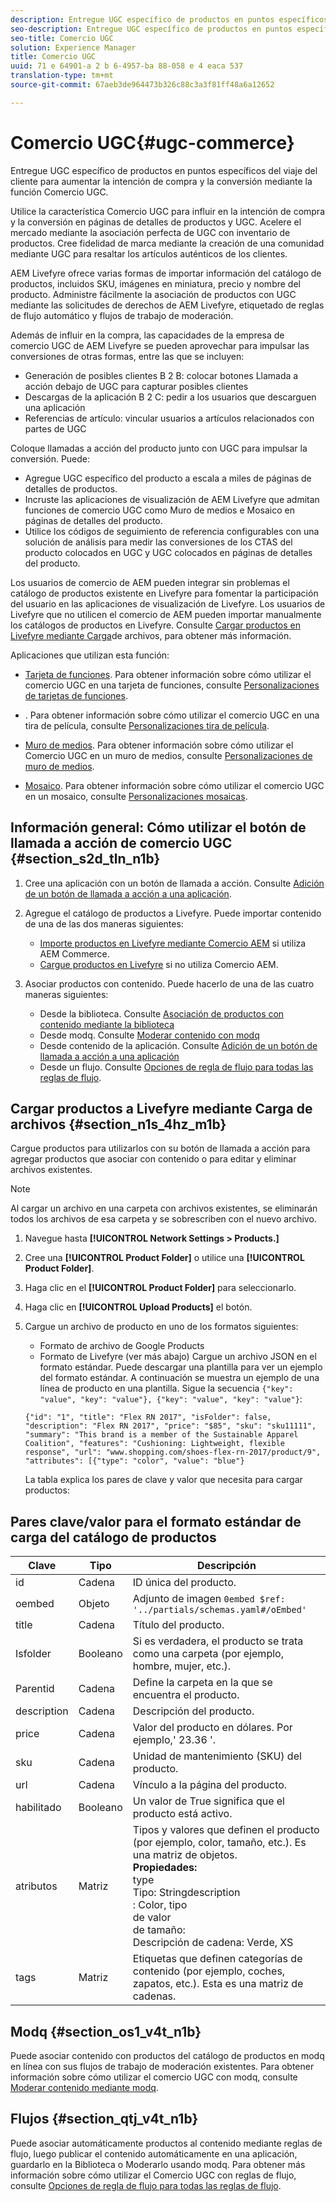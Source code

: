 ```yaml
---
description: Entregue UGC específico de productos en puntos específicos del viaje del cliente para aumentar la intención de compra y la conversión mediante la función Comercio UGC.
seo-description: Entregue UGC específico de productos en puntos específicos del viaje del cliente para aumentar la intención de compra y la conversión mediante la función Comercio UGC.
seo-title: Comercio UGC
solution: Experience Manager
title: Comercio UGC
uuid: 71 e 64901-a 2 b 6-4957-ba 88-058 e 4 eaca 537
translation-type: tm+mt
source-git-commit: 67aeb3de964473b326c88c3a3f81ff48a6a12652

---
```



# Comercio UGC{#ugc-commerce}

Entregue UGC específico de productos en puntos específicos del viaje del cliente para aumentar la intención de compra y la conversión mediante la función Comercio UGC.

Utilice la característica Comercio UGC para influir en la intención de compra y la conversión en páginas de detalles de productos y UGC. Acelere el mercado mediante la asociación perfecta de UGC con inventario de productos. Cree fidelidad de marca mediante la creación de una comunidad mediante UGC para resaltar los artículos auténticos de los clientes.

AEM Livefyre ofrece varias formas de importar información del catálogo de productos, incluidos SKU, imágenes en miniatura, precio y nombre del producto. Administre fácilmente la asociación de productos con UGC mediante las solicitudes de derechos de AEM Livefyre, etiquetado de reglas de flujo automático y flujos de trabajo de moderación.

Además de influir en la compra, las capacidades de la empresa de comercio UGC de AEM Livefyre se pueden aprovechar para impulsar las conversiones de otras formas, entre las que se incluyen:

* Generación de posibles clientes B 2 B: colocar botones Llamada a acción debajo de UGC para capturar posibles clientes
* Descargas de la aplicación B 2 C: pedir a los usuarios que descarguen una aplicación
* Referencias de artículo: vincular usuarios a artículos relacionados con partes de UGC

Coloque llamadas a acción del producto junto con UGC para impulsar la conversión. Puede:

* Agregue UGC específico del producto a escala a miles de páginas de detalles de productos.
* Incruste las aplicaciones de visualización de AEM Livefyre que admitan funciones de comercio UGC como Muro de medios e Mosaico en páginas de detalles del producto.
* Utilice los códigos de seguimiento de referencia configurables con una solución de análisis para medir las conversiones de los CTAS del producto colocados en UGC y UGC colocados en páginas de detalles del producto.

Los usuarios de comercio de AEM pueden integrar sin problemas el catálogo de productos existente en Livefyre para fomentar la participación del usuario en las aplicaciones de visualización de Livefyre. Los usuarios de Livefyre que no utilicen el comercio de AEM pueden importar manualmente los catálogos de productos en Livefyre. Consulte [Cargar productos en Livefyre mediante Carga](/help/using/c-features-livefyre/c-ugc-commerce.md)de archivos, para obtener más información.

Aplicaciones que utilizan esta función:

* [Tarjeta de funciones](../c-about-apps/c-feature-card-app/c-feature-card-app.md#c_feature_card_app). Para obtener información sobre cómo utilizar el comercio UGC en una tarjeta de funciones, consulte [Personalizaciones de tarjetas de funciones](../c-about-apps/c-feature-card-app/c-feature-card-app.md#section_uds_gzm_5y).

* [](../c-about-apps/c-filmstrip-app/c-filmstrip-app.md#concept_jpc_n2j_jbb). Para obtener información sobre cómo utilizar el comercio UGC en una tira de película, consulte [Personalizaciones tira de película](../c-about-apps/c-filmstrip-app/c-filmstrip-customizations.md#c_filmstrip_customizations).

* [Muro de medios](../c-about-apps/c-media-wall-app/c-media-wall-app.md#c_media_wall_app). Para obtener información sobre cómo utilizar el Comercio UGC en un muro de medios, consulte [Personalizaciones de muro de medios](../c-about-apps/c-media-wall-app/r-media-wall-customizations.md#r_media_wall_customizations).

* [Mosaico](../c-about-apps/c-mosaic-app/c-mosaic-app.md#c_mosaic_app). Para obtener información sobre cómo utilizar el comercio UGC en un mosaico, consulte [Personalizaciones mosaicas](../c-about-apps/c-mosaic-app/c-mosaic-customizations.md#c_mosaic_customizations).

## Información general: Cómo utilizar el botón de llamada a acción de comercio UGC {#section_s2d_tln_n1b}

1. Cree una aplicación con un botón de llamada a acción. Consulte [Adición de un botón de llamada a acción a una aplicación](/help/using/c-features-livefyre/c-call-to-action-button.md#task_36190DD1C8204C7793CB7EEA379C2155).
1. Agregue el catálogo de productos a Livefyre. Puede importar contenido de una de las dos maneras siguientes:

   * [Importe productos en Livefyre mediante Comercio AEM](https://helpx.adobe.com/experience-manager/6-4/sites/administering/using/livefyre.html) si utiliza AEM Commerce.
   * [Cargue productos en Livefyre](/help/using/c-features-livefyre/c-ugc-commerce.md) si no utiliza Comercio AEM.

1. Asociar productos con contenido. Puede hacerlo de una de las cuatro maneras siguientes:

   * Desde la biblioteca. Consulte [Asociación de productos con contenido mediante la biblioteca](../c-library/t-associate-products-with-content-using-the-library.md#t_associate_products_with_content_using_the_library)
   * Desde modq. Consulte [Moderar contenido con modq](/help/using/c-features-livefyre/c-about-moderation/c-modq.md)
   * Desde contenido de la aplicación. Consulte [Adición de un botón de llamada a acción a una aplicación](/help/using/c-features-livefyre/c-call-to-action-button.md)
   * Desde un flujo. Consulte [Opciones de regla de flujo para todas las reglas de flujo](../c-streams/c-stream-rule-options-for-all-stream-rules.md#c_stream_rule_options_for_all_stream_rules).

## Cargar productos a Livefyre mediante Carga de archivos {#section_n1s_4hz_m1b}

Cargue productos para utilizarlos con su botón de llamada a acción para agregar productos que asociar con contenido o para editar y eliminar archivos existentes.

>[!NOTE]
>
>Al cargar un archivo en una carpeta con archivos existentes, se eliminarán todos los archivos de esa carpeta y se sobrescriben con el nuevo archivo.

1. Navegue hasta **[!UICONTROL Network Settings > Products.]**
1. Cree una **[!UICONTROL Product Folder]** o utilice una **[!UICONTROL Product Folder]**.

1. Haga clic en el **[!UICONTROL Product Folder]** para seleccionarlo.
1. Haga clic en **[!UICONTROL Upload Products]** el botón.
1. Cargue un archivo de producto en uno de los formatos siguientes:

   * Formato de archivo de Google Products
   * Formato de Livefyre (ver más abajo)
   Cargue un archivo JSON en el formato estándar. Puede descargar una plantilla para ver un ejemplo del formato estándar. A continuación se muestra un ejemplo de una línea de producto en una plantilla. Sigue la secuencia `{"key": "value", "key": "value"}, {"key": "value", "key": "value"}`:

   ```
   {"id": "1", "title": "Flex RN 2017", "isFolder": false, "description": "Flex RN 2017", "price": "$85", "sku": "sku11111", "summary": "This brand is a member of the Sustainable Apparel Coalition", "features": "Cushioning: Lightweight, flexible response", "url": "www.shopping.com/shoes-flex-rn-2017/product/9", "attributes": [{"type": "color", "value": "blue"}
   ```

   La tabla explica los pares de clave y valor que necesita para cargar productos:

## Pares clave/valor para el formato estándar de carga del catálogo de productos

| Clave | Tipo | Descripción |
|--- |--- |--- |
| id | Cadena | ID única del producto. |
| oembed | Objeto | Adjunto de imagen `0embed $ref: '../partials/schemas.yaml#/oEmbed'` |
| title | Cadena | Título del producto. |
| Isfolder | Booleano | Si es verdadera, el producto se trata como una carpeta (por ejemplo, hombre, mujer, etc.). |
| Parentid | Cadena | Define la carpeta en la que se encuentra el producto. |
| description | Cadena | Descripción del producto. |
| price | Cadena | Valor del producto en dólares. Por ejemplo,&#39; 23.36 &#39;. |
| sku | Cadena | Unidad de mantenimiento (SKU) del producto. |
| url | Cadena | Vínculo a la página del producto. |
| habilitado | Booleano | Un valor de True significa que el producto está activo. |
| atributos | Matriz | Tipos y valores que definen el producto (por ejemplo, color, tamaño, etc.). Es una matriz de objetos.</br>**Propiedades:**</br>type </br>Tipo: Stringdescription</br>: Color, tipo </br>de valor </br>de tamaño: </br>Descripción de cadena: Verde, XS |
| tags | Matriz | Etiquetas que definen categorías de contenido (por ejemplo, coches, zapatos, etc.). Esta es una matriz de cadenas. |

## Modq {#section_os1_v4t_n1b}

Puede asociar contenido con productos del catálogo de productos en modq en línea con sus flujos de trabajo de moderación existentes. Para obtener información sobre cómo utilizar el comercio UGC con modq, consulte [Moderar contenido mediante modq](/help/using/c-features-livefyre/c-about-moderation/c-moderate-content-using-app-content.md).

## Flujos {#section_qtj_v4t_n1b}

Puede asociar automáticamente productos al contenido mediante reglas de flujo, luego publicar el contenido automáticamente en una aplicación, guardarlo en la Biblioteca o Moderarlo usando modq. Para obtener más información sobre cómo utilizar el Comercio UGC con reglas de flujo, consulte [Opciones de regla de flujo para todas las reglas de flujo](../c-streams/c-stream-rule-options-for-all-stream-rules.md#c_stream_rule_options_for_all_stream_rules).
